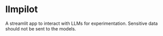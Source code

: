 # llmpilot

A streamlit app to interact with LLMs for experimentation. Sensitive data should not be sent to the models.

